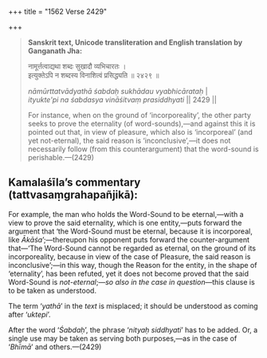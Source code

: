 +++
title = "1562 Verse 2429"

+++
> **Sanskrit text, Unicode transliteration and English translation by Ganganath Jha:** 
>
> नामूर्त्तत्वाद्यथा शब्दः सुखादौ व्यभिचारतः ।  
> इत्युक्तेऽपि न शब्दस्य विनाशित्वं प्रसिद्ध्यति ॥ २४२९ ॥ 
>
> *nāmūrttatvādyathā śabdaḥ sukhādau vyabhicārataḥ* \|  
> *ityukte'pi na śabdasya vināśitvaṃ prasiddhyati* \|\| 2429 \|\| 
>
> For instance, when on the ground of ‘incorporeality’, the other party seeks to prove the eternality (of word-sounds),—and against this it is pointed out that, in view of pleasure, which also is ‘incorporeal’ (and yet not-eternal), the said reason is ‘inconclusive’,—it does not necessarily follow (from this counterargument) that the word-sound is perishable.—(2429)



## Kamalaśīla’s commentary (tattvasaṃgrahapañjikā):

For example, the man who holds the Word-Sound to be eternal,—with a view to prove the said eternality, which is one entity,—puts forward the argument that ‘the Word-Sound must be eternal, because it is incorporeal, like *Ākāśa*’;—thereupon his opponent puts forward the counter-argument that—‘The Word-Sound cannot be regarded as eternal, on the ground of its incorporeality, because in view of the case of Pleasure, the said reason is inconclusive’;—in this way, though the Reason for the entity, in the shape of ‘eternality’, has been refuted, yet it does not become proved that the said Word-Sound is *not-eternal*;—*so also in the case in question*—this clause is to be taken as understood.

The term ‘*yathā*’ in the *text* is misplaced; it should be understood as coming after ‘*uktepi*’.

After the word ‘*Śabdaḥ*’, the phrase ‘*nityaḥ siddhyati*’ has to be added. Or, a single use may be taken as serving both purposes,—as in the case of ‘*Bhīmā*’ and others.—(2429)



